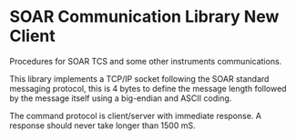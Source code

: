 # SOAR Communication Library New Client

Procedures for SOAR TCS and some other instruments communications.

This library implements a TCP/IP socket following the SOAR standard messaging protocol, this is 4 bytes to define the message length followed by the message itself using a big-endian and ASCII coding.

The command protocol is client/server with immediate response. A response should never take longer than 1500 mS.